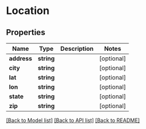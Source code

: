 # Location

## Properties
Name | Type | Description | Notes
------------ | ------------- | ------------- | -------------
**address** | **string** |  | [optional] 
**city** | **string** |  | [optional] 
**lat** | **string** |  | [optional] 
**lon** | **string** |  | [optional] 
**state** | **string** |  | [optional] 
**zip** | **string** |  | [optional] 

[[Back to Model list]](../../README.md#documentation-for-models) [[Back to API list]](../../README.md#documentation-for-api-endpoints) [[Back to README]](../../README.md)

